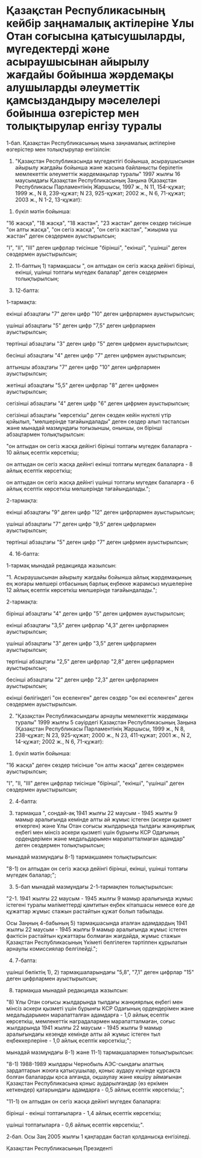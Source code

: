 # Қазақстан Республикасының кейбiр заңнамалық актілеріне Ұлы Отан соғысына қатысушыларды, мүгедектерді және асыраушысынан айырылу жағдайы бойынша жәрдемақы алушыларды әлеуметтік қамсыздандыру мәселелері бойынша өзгерістер мен толықтырулар енгізу туралы

1-бап. Қазақстан Республикасының мына заңнамалық актілеріне өзгерістер мен толықтырулар енгiзiлсiн:

1. "Қазақстан Республикасында мүгедектігі бойынша, асыраушысынан айырылу жағдайы бойынша және жасына байланысты берiлетiн мемлекеттік әлеуметтік жәрдемақылар туралы" 1997 жылғы 16 маусымдағы Қазақстан Республикасының Заңына (Қазақстан Республикасы Парламентінің Жаршысы, 1997 ж., N 11, 154-құжат; 1999 ж., N 8, 239-құжат; N 23, 925-құжат; 2002 ж., N 6, 71-құжат; 2003 ж., N 1-2, 13-құжат):

1) бүкiл мәтін бойынша:

"16 жасқа", "18 жасқа", "18 жастан", "23 жастан" деген сөздер тиiсiнше "он алты жасқа", "он сегіз жасқа", "он сегіз жастан", "жиырма үш жастан" деген сөздермен ауыстырылсын;

"І", "IІ", "III" деген цифрлар тиiсiнше "бiрiншi", "екiншi", "үшiншi" деген сөздермен ауыстырылсын;

2) 11-баптың 1) тармақшасы ", он алтыдан он сегіз жасқа дейiнгi бiрiншi, екiнші, үшiншi топтағы мүгедек балалар" деген сөздермен толықтырылсын;

3) 12-бапта:

1-тармақта:

екiншi абзацтағы "7" деген цифр "10" деген цифрлармен ауыстырылсын;

үшiншi абзацтағы "5" деген цифр "7,5" деген цифрлармен ауыстырылсын;

төртiншi абзацтағы "3" деген цифр "5" деген цифрмен ауыстырылсын;

бесiншi абзацтағы "4" деген цифр "7" деген цифрмен ауыстырылсын;

алтыншы абзацтағы "7" деген цифр "10" деген цифрлармен ауыстырылсын;

жетiншi абзацтағы "5,5" деген цифрлар "8" деген цифрмен ауыстырылсын;

сегiзiншi абзацтағы "4" деген цифр "6" деген цифрмен ауыстырылсын;

сегiзiншi абзацтағы "көрсеткіш" деген сөзден кейін нүктелі үтiр қойылып, "мөлшерiнде тағайындалады" деген сөздер алып тасталсын және мынадай мазмұндағы тоғызыншы, оныншы, он бiрiншi абзацтармен толықтырылсын:

"он алтыдан он сегіз жасқа дейiнгі бiріншi топтағы мүгедек балаларға - 10 айлық есептiк көрсеткіш;

он алтыдан он сегіз жасқа дейiнгi екiншi топтағы мүгедек балаларға - 8 айлық есептiк көрсеткiш;

он алтыдан он сегiз жасқа дейiнгі үшiншi топтағы мүгедек балаларға - 6 айлық есептiк көрсеткіш мөлшерiнде тағайындалады.";

2-тармақта:

екiншi абзацтағы "9" деген цифр "12" деген цифрлармен ауыстырылсын;

үшінші абзацтағы "7" деген цифр "9,5" деген цифрлармен ауыстырылсын;

төртiншi абзацтағы "5" деген цифр "7" деген цифрмен ауыстырылсын;

4) 16-бапта:

1-тармақ мынадай редакцияда жазылсын:

"1. Асыраушысынан айырылу жағдайы бойынша айлық жәрдемақының ең жоғары мөлшері отбасының барлық еңбекке жарамсыз мүшелеріне 12 айлық есептiк көрсеткіш мөлшерiнде тағайындалады.";

2-тармақта:

бiрiншi абзацтағы "4" деген цифр "5" деген цифрмен ауыстырылсын;

екінші абзацтағы "3,5" деген цифрлар "4,3" деген цифрлармен ауыстырылсын;

үшiншi абзацтағы "3" деген цифр "3,5" деген цифрлармен ауыстырылсын;

төртiншi абзацтағы "2,5" деген цифрлар "2,8" деген цифрлармен ауыстырылсын;

бесiншi абзацтағы "2" деген цифр "2,3" деген цифрлармен ауыстырылсын;

екiнші бөлігіндегі "он еселенген" деген сөздер "он екі еселенген" деген сөздермен ауыстырылсын.

2. "Қазақстан Республикасындағы арнаулы мемлекеттік жәрдемақы туралы" 1999 жылғы 5 сәуiрдегi Қазақстан Республикасының Заңына (Қазақстан Республикасы Парламентiнiң Жаршысы, 1999 ж., N 8, 238-құжат; N 23, 925-құжат; 2000 ж., N 23, 411-құжат; 2001 ж., N 2, 14-құжат; 2002 ж., N 6, 71-құжат):

1) бүкiл мәтін бойынша:

"16 жасқа" деген сөздер тиiсiнше "он алты жасқа" деген сөздермен ауыстырылсын;

"І", "II, "III" деген цифрлар тиiсiнше "бiрiншi", "екiншi", "үшiншi" деген сөздермен ауыстырылсын;

2) 4-бапта:

5) тармақша ", сондай-ақ 1941 жылғы 22 маусым - 1945 жылғы 9 мамыр аралығында кемiнде алты ай жұмыс iстеген (әскери қызмет өткерген) және Ұлы Отан соғысы жылдарында тылдағы жанқиярлық еңбегi мен мiнсiз әскери қызметі үшін бұрынғы КСР Одағының ордендерiмен және медальдарымен марапатталмаған адамдар" деген сөздермен толықтырылсын;

мынадай мазмұндағы 8-1) тармақшамен толықтырылсын:

"8-1) он алтыдан он сегіз жасқа дейiнгi бiрiншi, екiншi, үшiншi топтағы мүгедек балалар;";

3) 5-бап мынадай мазмұндағы 2-1-тармақпен толықтырылсын:

"2-1. 1941 жылғы 22 маусым - 1945 жылғы 9 мамыр аралығында жұмыс істегені туралы мәлiметтердi қамтитын еңбек кітапшасы немесе өзге де құжаттар жұмыс стажын растайтын құжат болып табылады.

Осы Заңның 4-бабының 5) тармақшасында аталған адамдардың 1941 жылғы 22 маусым - 1945 жылғы 9 мамыр аралығында жұмыс iстеген фактiсiн растайтын құжаттары болмаған жағдайда, жұмыс стажын Қазақстан Республикасының Үкіметі белгiлеген тәртіппен құрылатын арнаулы комиссиялар белгілейдi.";

4) 7-бапта:

үшiншi бөлiктiң 1), 2) тармақшаларындағы "5,8", "7,1" деген цифрлар "15" деген цифрлармен ауыстырылсын;

8) тармақша мынадай редакцияда жазылсын:

"8) Ұлы Отан соғысы жылдарында тылдағы жанқиярлық еңбегi мен мiнсiз әскери қызметі үшiн бұрынғы КСР Одағының ордендерiмен және медальдарымен марапатталған адамдарға - 1,0 айлық есептік көрсеткiш, мемлекеттік наградалармен марапатталмаған, соғыс жылдарында 1941 жылғы 22 маусым - 1945 жылғы 9 мамыр аралығындағы кезеңде кемiнде алты ай жұмыс iстеген тыл еңбеккерлеріне - 1,0 айлық есептiк көрсеткіш;";

мынадай мазмұндағы 8-1) және 11-1) тармақшалармен толықтырылсын:

"8-1) 1988-1989 жылдары Чернобыль AЭC-сындағы апаттың зардаптарын жоюға қатысушылар, қоныс аудару күнiнде құрсақта болған балаларды қоса алғанда, оқшаулау және көшіру аймағынан Қазақстан Республикасына қоныс аударылғандар (өз еркімен кеткендер) қатарындағы адамдарға - 0,5 айлық есептік көрсеткiш;";

"11-1) он алтыдан он сегіз жасқа дейiнгi мүгедек балаларға:

бірінші - екінші топтағыларға - 1,4 айлық есептік көрсеткiш;

үшiншi топтағыларға - 0,6 айлық есептік көрсеткiш;".

2-бап. Осы Заң 2005 жылғы 1 қаңтардан бастап қолданысқа енгiзіледi.

Қазақстан Республикасының Президентi

